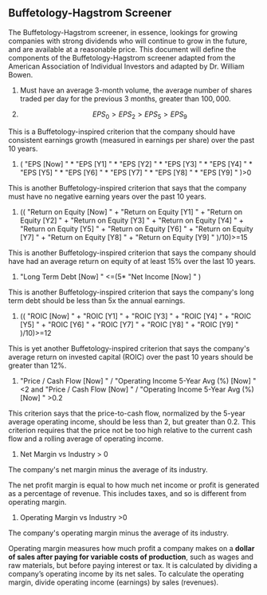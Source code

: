 ## Buffetology-Hagstrom Screener

The Buffetology-Hagstrom screener, in essence, lookings for growing companies with strong dividends who will continue to grow in the future, and are available at a reasonable price. This document will define the components of the Buffetology-Hagstrom screener adapted from the American Association of Individual Investors and adapted by Dr. William Bowen.

1.  Must have an average 3-month volume, the average number of shares traded per day for the previous 3 months, greater than $100,000$.

1. $$EPS_0 > EPS_2 > EPS_5 > EPS_9$$

This is a Buffetology-inspired criterion that the company should have consistent earnings growth (measured in earnings per share) over the past 10 years.

1. (  "EPS [Now] " *  "EPS [Y1] " *  "EPS [Y2] " *  "EPS [Y3] " *  "EPS [Y4] " *  "EPS [Y5] " *  "EPS [Y6] " *  "EPS [Y7] " *  "EPS [Y8] " *  "EPS [Y9] " )>0

This is another Buffetology-inspired criterion that says that the company must have no negative earning years over the past 10 years.

1.  ((  "Return on Equity [Now] " +  "Return on Equity [Y1] " +  "Return on Equity [Y2] " +  "Return on Equity [Y3] " +  "Return on Equity [Y4] " +  "Return on Equity [Y5] " +  "Return on Equity [Y6] " +  "Return on Equity [Y7] " +  "Return on Equity [Y8] " +  "Return on Equity [Y9] " )/10)>=15

This is another Buffetology-inspired criterion that says the company should have had an average return on equity of at least 15\% over the last 10 years.

1.   "Long Term Debt [Now] " <=(5*  "Net Income [Now] " )

This is another Buffetology-inspired criterion that says the company's long term debt should be less than 5x the annual earnings.

1. ((  "ROIC [Now] " +  "ROIC [Y1] " +  "ROIC [Y3] " +  "ROIC [Y4] " +  "ROIC [Y5] " +  "ROIC [Y6] " +  "ROIC [Y7] " +  "ROIC [Y8] " +  "ROIC [Y9] " )/10)>=12

This is yet another Buffetology-inspired criterion that says the company's average return on invested capital (ROIC) over the past 10 years should be greater than 12%. 

1.   "Price / Cash Flow [Now] " /  "Operating Income 5-Year Avg (%) [Now] " <2 and  "Price / Cash Flow [Now] " /  "Operating Income 5-Year Avg (%) [Now] " >0.2

This criterion says that the price-to-cash flow, normalized by the 5-year average operating income, should be less than 2, but greater than 0.2. This criterion requires that the price not be too high relative to the current cash flow and a rolling average of operating income. 

1. Net Margin vs Industry > 0

The company's net margin minus the average of its industry.

The net profit margin is equal to how much net income or profit is generated as a percentage of revenue. This includes taxes, and so is different from operating margin. 

1. Operating Margin vs Industry >0

The company's operating margin minus the average of its industry. 

Operating margin measures how much profit a company makes on a **dollar of sales after paying for variable costs of production**, such as wages and raw materials, but before paying interest or tax. It is calculated by dividing a company’s operating income by its net sales. To calculate the operating margin, divide operating income (earnings) by sales (revenues).
